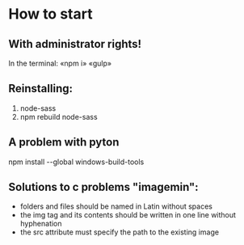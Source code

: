 # How to start

## With administrator rights!
In the terminal:
«npm i»
«gulp»

## Reinstalling:
1) node-sass
2) npm rebuild node-sass

## A problem with pyton
npm install --global windows-build-tools

## Solutions to c problems "imagemin":
- folders and files should be named in Latin without spaces
- the img tag and its contents should be written in one line without hyphenation
- the src attribute must specify the path to the existing image

